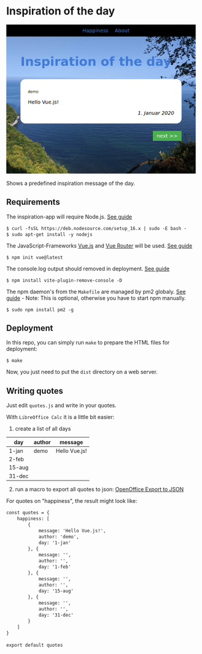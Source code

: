 # Inspiration of the day

![screenshot](res/screen_demo.png)

Shows a predefined inspiration message of the day.

## Requirements

The inspiration-app will require Node.js. [See guide](https://github.com/nodesource/distributions#debinstall)

	$ curl -fsSL https://deb.nodesource.com/setup_16.x | sudo -E bash -
	$ sudo apt-get install -y nodejs

The JavaScript-Frameworks [Vue.js](https://vuejs.org/) and [Vue Router](https://router.vuejs.org/)
will be used. [See guide](https://vuejs.org/guide/quick-start.html#with-build-tools)

	$ npm init vue@latest

The console.log output should removed in deployment. [See guide](https://reactjsexample.com/a-vite-plugin-that-deletes-console-log-in-the-production-environment)

	$ npm install vite-plugin-remove-console -D

The npm daemon's from the `Makefile` are managed by pm2 globaly. [See guide](https://medium.com/idomongodb/how-to-npm-run-start-at-the-background-%EF%B8%8F-64ddda7c1f1) - Note: This is optional, otherwise you have to start npm manually.

	$ sudo npm install pm2 -g

## Deployment

In this repo, you can simply run `make` to prepare the HTML files for deployment:

	$ make

Now, you just need to put the `dist` directory on a web server.

## Writing quotes

Just edit `quotes.js` and write in your quotes.

With `LibreOffice Calc` it is a little bit easier:

1. create a list of all days

day | author | message
-- | -- | --
1-jan | demo | Hello Vue.js!
2-feb | |
15-aug | |
31-dec | |

2. run a macro to export all quotes to json: [OpenOffice Export to JSON](https://gist.github.com/aaronhoogstraten/49b9c0f5e4ac705ebe51)

For quotes on "happiness", the result might look like:

```
const quotes = {
    happiness: [
        {
            message: 'Hello Vue.js!',
            author: 'demo',
            day: '1-jan'
        }, {
            message: '',
            author: '',
            day: '1-feb'
        }, {
            message: '',
            author: '',
            day: '15-aug'
        }, {
            message: '',
            author: '',
            day: '31-dec'
        }
    ]
}

export default quotes
```
